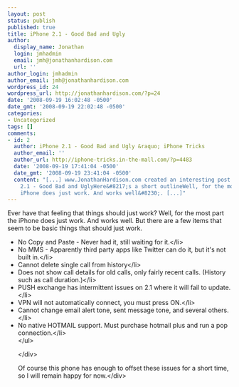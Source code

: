 ```yaml
---
layout: post
status: publish
published: true
title: iPhone 2.1 - Good Bad and Ugly
author:
  display_name: Jonathan
  login: jmhadmin
  email: jmh@jonathanhardison.com
  url: ''
author_login: jmhadmin
author_email: jmh@jonathanhardison.com
wordpress_id: 24
wordpress_url: http://jonathanhardison.com/?p=24
date: '2008-09-19 16:02:48 -0500'
date_gmt: '2008-09-19 22:02:48 -0500'
categories:
- Uncategorized
tags: []
comments:
- id: 2
  author: iPhone 2.1 - Good Bad and Ugly &raquo; iPhone Tricks
  author_email: ''
  author_url: http://iphone-tricks.in-the-mall.com/?p=4483
  date: '2008-09-19 17:41:04 -0500'
  date_gmt: '2008-09-19 23:41:04 -0500'
  content: "[...] www.JonathanHardison.com created an interesting post today on iPhone
    2.1 - Good Bad and UglyHere&#8217;s a short outlineWell, for the most part the
    iPhone does just work. And works well&#8230;. [...]"
---
```

<p>Ever have that feeling that things should just work? Well, for the most part the iPhone does just work. And works well. But there are a few items that seem to be basic things that should just work.</p>
<ul>
<li>No Copy and Paste - Never had it, still waiting for it.<&#47;li>
<li>No MMS - Apparently third party apps like Twitter can do it, but it's not built in.<&#47;li>
<li>Cannot delete single call from history<&#47;li>
<li>Does not show call details for old calls, only fairly recent calls. (History such as call duration.)<&#47;li>
<li>PUSH exchange has intermittent issues on 2.1 where it will fail to update.<&#47;li>
<li>VPN will not automatically connect, you must press ON.<&#47;li>
<li>Cannot change email alert tone, sent message tone, and several others.<&#47;li>
<li>No native HOTMAIL support. Must purchase hotmail plus and run a pop connection.<&#47;li><br />
<&#47;ul></p>
<div><&#47;div></p>
<div>Of course this phone has enough to offset these issues for a short time, so I will remain happy for now.<&#47;div></p>
